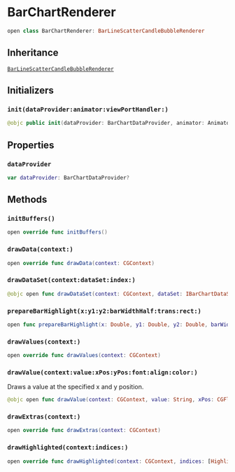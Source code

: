 # BarChartRenderer

``` swift
open class BarChartRenderer: BarLineScatterCandleBubbleRenderer
```

## Inheritance

[`BarLineScatterCandleBubbleRenderer`](/BarLineScatterCandleBubbleRenderer)

## Initializers

### `init(dataProvider:animator:viewPortHandler:)`

``` swift
@objc public init(dataProvider: BarChartDataProvider, animator: Animator, viewPortHandler: ViewPortHandler)
```

## Properties

### `dataProvider`

``` swift
var dataProvider: BarChartDataProvider?
```

## Methods

### `initBuffers()`

``` swift
open override func initBuffers()
```

### `drawData(context:)`

``` swift
open override func drawData(context: CGContext)
```

### `drawDataSet(context:dataSet:index:)`

``` swift
@objc open func drawDataSet(context: CGContext, dataSet: IBarChartDataSet, index: Int)
```

### `prepareBarHighlight(x:y1:y2:barWidthHalf:trans:rect:)`

``` swift
open func prepareBarHighlight(x: Double, y1: Double, y2: Double, barWidthHalf: Double, trans: Transformer, rect: inout CGRect)
```

### `drawValues(context:)`

``` swift
open override func drawValues(context: CGContext)
```

### `drawValue(context:value:xPos:yPos:font:align:color:)`

Draws a value at the specified x and y position.

``` swift
@objc open func drawValue(context: CGContext, value: String, xPos: CGFloat, yPos: CGFloat, font: NSUIFont, align: NSTextAlignment, color: NSUIColor)
```

### `drawExtras(context:)`

``` swift
open override func drawExtras(context: CGContext)
```

### `drawHighlighted(context:indices:)`

``` swift
open override func drawHighlighted(context: CGContext, indices: [Highlight])
```
